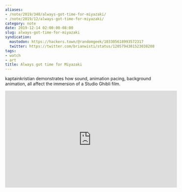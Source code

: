 ```yaml
---
aliases:
- /note/2019/348/always-got-time-for-miyazaki/
- /note/2019/12/always-got-time-for-miyazaki/
category: note
date: 2019-12-14 02:00:00-08:00
slug: always-got-time-for-miyazaki
syndication:
  mastodon: https://hackers.town/@randomgeek/103305618993572317
  twitter: https://twitter.com/brianwisti/status/1205794381523038208
tags:
- watch
- art
title: Always got time for Miyazaki
---
```


kaptainkristian demonstrates how sound, animation pacing, background
animation, all affect the immersion of a Studio Ghibli film.

<iframe width="560" height="315" src="https://www.youtube.com/embed/jM6PPxN1xas" title="YouTube video player" frameborder="0" allow="accelerometer; autoplay; clipboard-write; encrypted-media; gyroscope; picture-in-picture" allowfullscreen></iframe>
